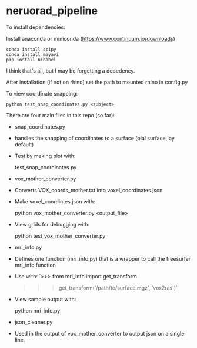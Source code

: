 # neruorad_pipeline

To install dependencies:

Install anaconda or miniconda (https://www.continuum.io/downloads)

    conda install scipy
    conda install mayavi
    pip install nibabel
    
I think that's all, but I may be forgetting a depedency.

After installation (if not on rhino) set the path to mounted rhino in config.py

To view coordinate snapping:

    python test_snap_coordinates.py <subject> 


There are four main files in this repo (so far):

* snap\_coordinates.py
 * handles the snapping of coordinates to a surface (pial surface, by default)
 * Test by making plot with:

     test_snap_coordinates.py <subject>

* vox\_mother\_converter.py
 * Converts VOX\_coords\_mother.txt into voxel\_coordinates.json 
 * Make voxel\_coordintes.json with:

     python vox_mother_converter.py <subject> <output_file>

 * View grids for debugging with:

     python test_vox_mother_converter.py <subject>

* mri\_info.py
 * Defines one function (mri\_info.py) that is a wrapper to call the freesurfer mri\_info function
 * Use with:
    `>>> from mri_info import get_transform
    >>> get_transform('/path/to/surface.mgz', 'vox2ras')`

 * View sample output with:

    python mri_info.py
* json\_cleaner.py
 * Used in the output of vox\_mother\_converter to output json on a single line. 

